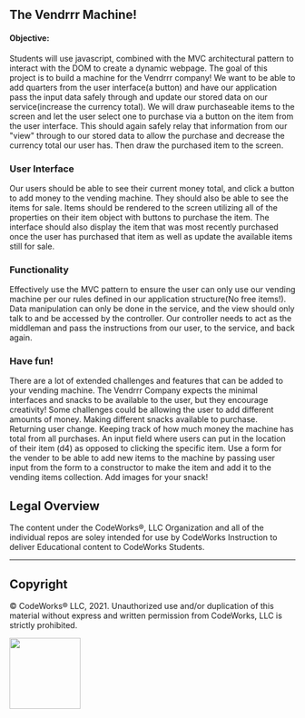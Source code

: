 ## The Vendrrr Machine!

#### Objective:
Students will use javascript, combined with the MVC architectural pattern to interact with the DOM to create a dynamic webpage. The goal of this project is to build a machine for the Vendrrr company! We want to be able to add quarters from the user interface(a button) and have our application pass the input data safely through and update our stored data on our service(increase the currency total). We will draw purchaseable items to the screen and let the user select one to purchase via a button on the item from the user interface. This should again safely relay that information from our "view" through to our stored data to allow the purchase and decrease the currency total our user has. Then draw the purchased item to the screen.

### User Interface

Our users should be able to see their current money total, and click a button to add money to the vending machine. They should also be able to see the items for sale. Items should be rendered to the screen utilizing all of the properties on their item object with buttons to purchase the item. The interface should also display the item that was most recently purchased once the user has purchased that item as well as update the available items still for sale.

### Functionality

Effectively use the MVC pattern to ensure the user can only use our vending machine per our rules defined in our application structure(No free items!). Data manipulation can only be done in the service, and the view should only talk to and be accessed by the controller. Our controller needs to act as the middleman and pass the instructions from our user, to the service, and back again.

### Have fun!
There are a lot of extended challenges and features that can be added to your vending machine. The Vendrrr Company expects the minimal interfaces and snacks to be available to the user, but they encourage creativity! Some challenges could be allowing the user to add different amounts of money. Making different snacks available to purchase. Returning user change. Keeping track of how much money the machine has total from all purchases. An input field where users can put in the location of their item (d4) as opposed to clicking the specific item. Use a form for the vender to be able to add new items to the machine by passing user input from the form to a constructor to make the item and add it to the vending items collection. Add images for your snack!


## Legal Overview

The content under the CodeWorks®, LLC Organization and all of the individual repos are soley intended for use by CodeWorks Instruction to deliver Educational content to CodeWorks Students.

---

## Copyright

© CodeWorks® LLC, 2021. Unauthorized use and/or duplication of this material without express and written permission from CodeWorks, LLC is strictly prohibited.


<img src="https://bcw.blob.core.windows.net/public/img/7815839041305055" width="125">
